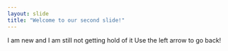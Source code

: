 ```yaml
---
layout: slide
title: "Welcome to our second slide!"
---
```

I am new and I am still not getting hold of it
Use the left arrow to go back!
